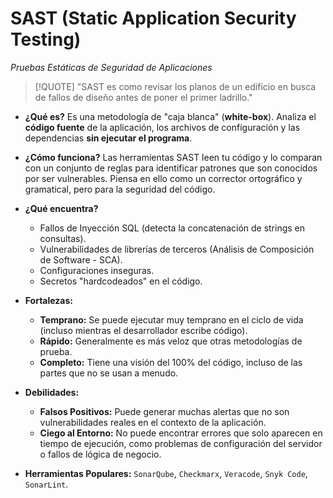 # SAST (Static Application Security Testing)
*Pruebas Estáticas de Seguridad de Aplicaciones*

> [!QUOTE] "SAST es como revisar los planos de un edificio en busca de fallos de diseño antes de poner el primer ladrillo."

-   **¿Qué es?** Es una metodología de "caja blanca" (**white-box**). Analiza el **código fuente** de la aplicación, los archivos de configuración y las dependencias **sin ejecutar el programa**.

-   **¿Cómo funciona?** Las herramientas SAST leen tu código y lo comparan con un conjunto de reglas para identificar patrones que son conocidos por ser vulnerables. Piensa en ello como un corrector ortográfico y gramatical, pero para la seguridad del código.

-   **¿Qué encuentra?**
    -   Fallos de Inyección SQL (detecta la concatenación de strings en consultas).
    -   Vulnerabilidades de librerías de terceros (Análisis de Composición de Software - SCA).
    -   Configuraciones inseguras.
    -   Secretos "hardcodeados" en el código.

-   **Fortalezas:**
    -   **Temprano:** Se puede ejecutar muy temprano en el ciclo de vida (incluso mientras el desarrollador escribe código).
    -   **Rápido:** Generalmente es más veloz que otras metodologías de prueba.
    -   **Completo:** Tiene una visión del 100% del código, incluso de las partes que no se usan a menudo.

-   **Debilidades:**
    -   **Falsos Positivos:** Puede generar muchas alertas que no son vulnerabilidades reales en el contexto de la aplicación.
    -   **Ciego al Entorno:** No puede encontrar errores que solo aparecen en tiempo de ejecución, como problemas de configuración del servidor o fallos de lógica de negocio.

-   **Herramientas Populares:** `SonarQube`, `Checkmarx`, `Veracode`, `Snyk Code`, `SonarLint`.
